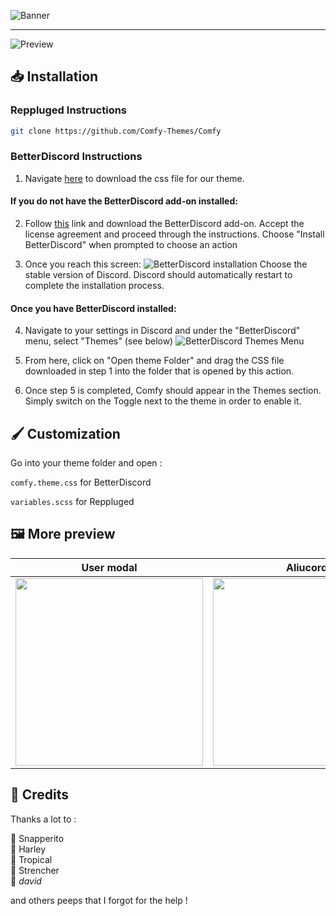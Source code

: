 ![Banner](https://comfy-themes.github.io/Discord/assets/banner.png)

---

![Preview](https://comfy-themes.github.io/Discord/assets/preview.png)

## 📥 Installation

### Reppluged Instructions

```sh
git clone https://github.com/Comfy-Themes/Comfy
```

### BetterDiscord Instructions

1. Navigate [here](https://betterdiscord.app/theme/Comfy) to download the css file for our theme.

#### If you do not have the BetterDiscord add-on installed:
2. Follow [this](https://betterdiscord.app/) link and download the BetterDiscord add-on.
Accept the license agreement and proceed through the instructions. Choose "Install BetterDiscord" when prompted to choose an action

3. Once you reach this screen:
![BetterDiscord installation](https://comfy-themes.github.io/Discord/assets/discord_version.png)
Choose the stable version of Discord.
Discord should automatically restart to complete the installation process.

#### Once you have BetterDiscord installed:
4. Navigate to your settings in Discord and under the "BetterDiscord" menu, select "Themes" (see below)
![BetterDiscord Themes Menu](https://comfy-themes.github.io/Discord/assets/themes_setting.png)

5. From here, click on "Open theme Folder" and drag the CSS file downloaded in step 1 into the folder that is opened by this action.

6. Once step 5 is completed, Comfy should appear in the Themes section. Simply switch on the Toggle next to the theme in order to enable it.


## 🖌️ Customization

Go into your theme folder and open :

`comfy.theme.css` for BetterDiscord

`variables.scss` for Reppluged

## 🖼️ More preview

|                             User modal                              |                                            Aliucord                                            |
| :-----------------------------------------------------------------: | :--------------------------------------------------------------------------------------------: |
| <img width=300 src="https://comfy-themes.github.io/Discord/assets/modal.png"></img> | <img width=300 src="https://comfy-themes.github.io/Discord/assets/preview-aliucord.png"></img> |

## 📜 Credits

Thanks a lot to :

🎨 Snapperito <br>
🐶 Harley <br>
🌴 Tropical <br>
🥨 Strencher <br>
💾 _david_

and others peeps that I forgot for the help !
